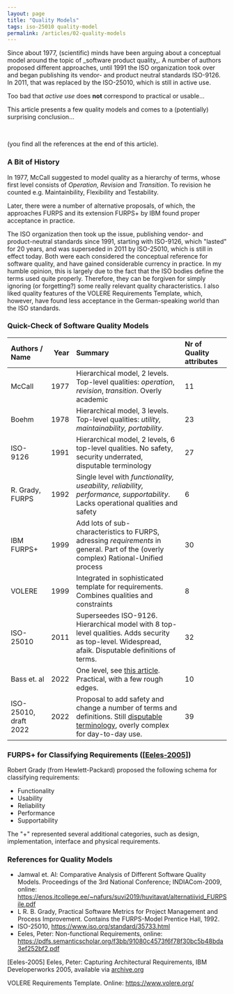 ```yaml
---
layout: page
title: "Quality Models"
tags: iso-25010 quality-model
permalink: /articles/02-quality-models
---
```


<div class="arc42-help" markdown="1">
Since about 1977, (scientific) minds have been arguing about a conceptual model around the topic of _software product quality_.
A number of authors proposed different approaches, until 1991 the ISO organization took over and began publishing its vendor- and product neutral standards ISO-9126.
In 2011, that was replaced by the ISO-25010, which is still in active use.

Too bad that _active use_ does **not** correspond to practical or usable...

This article presents a few quality models and comes to a (potentially) surprising conclusion...

</div><br>

(you find all the references at the end of this article).
### A Bit of History

In 1977, McCall suggested to model quality as a hierarchy of terms, whose first level consists of _Operation, Revision_ and _Transition_. To revision he counted e.g. Maintainbility, Flexibility and Testability.

Later, there were a number of alternative proposals, of which, the approaches FURPS and its extension FURPS+ by IBM found proper acceptance in practice. 

The ISO organization then took up the issue, publishing vendor- and product-neutral standards since 1991, starting with ISO-9126, which "lasted" for 20 years, and was superseded in 2011 by ISO-25010, which is still in effect today. Both were each considered the conceptual reference for software quality, and have gained considerable currency in practice. In my humble opinion, this is largely due to the fact that the ISO bodies define the terms used quite properly. Therefore, they can be forgiven for simply ignoring (or forgetting?) some really relevant quality characteristics.
I also liked quality features of the VOLERE Requirements Template, which, however, have found less acceptance in the German-speaking world than the ISO standards.

### Quick-Check of Software Quality Models

| Authors / Name| Year | Summary | Nr of Quality attributes |
|:--------|-----:|:--------|:-------------------------|
| McCall  | 1977 | Hierarchical model, 2 levels. Top-level qualities: _operation_, _revision_, _transition_. Overly academic | 11 |
| Boehm   | 1978 | Hierarchical model, 3 levels. Top-level qualities: _utility, maintainability, portability_. | 23 |
| ISO-9126 | 1991| Hierarchical model, 2 levels, 6 top-level qualities. No safety, security underrated, disputable terminology | 27 |
| R. Grady, FURPS | 1992 | Single level with _functionality, useability, reliability, performance, supportability_. Lacks operational qualities and safety | 6 |
| IBM FURPS+ | 1999 | Add lots of sub-characteristics to FURPS, adressing _requirements_ in general. Part of the (overly complex) Rational-Unified process | 30 |
| VOLERE | 1999 | Integrated in sophisticated template for requirements. Combines qualities and constraints | 8 |
| ISO-25010 | 2011 | Superseedes ISO-9126. Hierarchical model with 8 top-level qualities. Adds security as top-level. Widespread, afaik. Disputable definitions of terms. | 32 |
| Bass et. al | 2022 | One level, see [this article](/_articles/sei-quality-model). Practical, with a few rough edges. | 10 |
| ISO-25010, draft 2022 | 2022 | Proposal to add safety and change a number of terms and definitions. Still [disputable terminology](/articles/iso-25010-shortcomings), overly complex for day-to-day use.  | 39 |


### FURPS+ for Classifying Requirements ([[Eeles-2005]](#Eeles-2005))
Robert Grady (from Hewlett-Packard) proposed the following schema for classifying requirements:

* Functionality
* Usability
* Reliability
* Performance
* Supportability

The "+" represented several additional categories, such as design, implementation, interface and physical requirements.

### References for Quality Models

* Jamwal et. Al: Comparative Analysis of Different Software Quality Models. Proceedings of the 3rd National Conference; INDIACom-2009, online: https://enos.itcollege.ee/~nafurs/suvi2019/huvitavat/alternatiivid_FURPSile.pdf
* L R. B. Grady, Practical Software Metrics for Project Management and Process Improvement. Contains the FURPS-Model Prentice Hall, 1992.
* ISO-25010, https://www.iso.org/standard/35733.html
* Eeles, Peter: Non-functional Requirements, online: https://pdfs.semanticscholar.org/f3bb/91080c4573f6f78f30bc5b48bda3ef252bf2.pdf

<a id="Eeles-2005">[Eeles-2005]</a> Eeles, Peter: Capturing Architectural Requirements, IBM Developerworks 2005, available via [archive.org](https://web.archive.org/web/20201112020231/http://www.ibm.com/developerworks/rational/library/4706.html#N100A7)

VOLERE Requirements Template. Online: https://www.volere.org/
